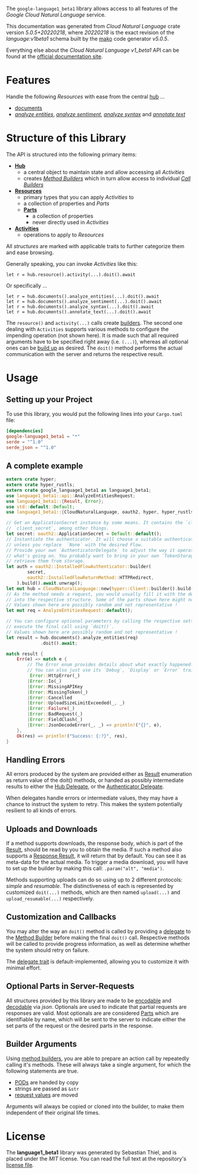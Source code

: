 <!---
DO NOT EDIT !
This file was generated automatically from 'src/generator/templates/api/README.md.mako'
DO NOT EDIT !
-->
The `google-language1_beta1` library allows access to all features of the *Google Cloud Natural Language* service.

This documentation was generated from *Cloud Natural Language* crate version *5.0.5+20220218*, where *20220218* is the exact revision of the *language:v1beta1* schema built by the [mako](http://www.makotemplates.org/) code generator *v5.0.5*.

Everything else about the *Cloud Natural Language* *v1_beta1* API can be found at the
[official documentation site](https://cloud.google.com/natural-language/).
# Features

Handle the following *Resources* with ease from the central [hub](https://docs.rs/google-language1_beta1/5.0.5+20220218/google_language1_beta1/CloudNaturalLanguage) ... 

* [documents](https://docs.rs/google-language1_beta1/5.0.5+20220218/google_language1_beta1/api::Document)
 * [*analyze entities*](https://docs.rs/google-language1_beta1/5.0.5+20220218/google_language1_beta1/api::DocumentAnalyzeEntityCall), [*analyze sentiment*](https://docs.rs/google-language1_beta1/5.0.5+20220218/google_language1_beta1/api::DocumentAnalyzeSentimentCall), [*analyze syntax*](https://docs.rs/google-language1_beta1/5.0.5+20220218/google_language1_beta1/api::DocumentAnalyzeSyntaxCall) and [*annotate text*](https://docs.rs/google-language1_beta1/5.0.5+20220218/google_language1_beta1/api::DocumentAnnotateTextCall)




# Structure of this Library

The API is structured into the following primary items:

* **[Hub](https://docs.rs/google-language1_beta1/5.0.5+20220218/google_language1_beta1/CloudNaturalLanguage)**
    * a central object to maintain state and allow accessing all *Activities*
    * creates [*Method Builders*](https://docs.rs/google-language1_beta1/5.0.5+20220218/google_language1_beta1/client::MethodsBuilder) which in turn
      allow access to individual [*Call Builders*](https://docs.rs/google-language1_beta1/5.0.5+20220218/google_language1_beta1/client::CallBuilder)
* **[Resources](https://docs.rs/google-language1_beta1/5.0.5+20220218/google_language1_beta1/client::Resource)**
    * primary types that you can apply *Activities* to
    * a collection of properties and *Parts*
    * **[Parts](https://docs.rs/google-language1_beta1/5.0.5+20220218/google_language1_beta1/client::Part)**
        * a collection of properties
        * never directly used in *Activities*
* **[Activities](https://docs.rs/google-language1_beta1/5.0.5+20220218/google_language1_beta1/client::CallBuilder)**
    * operations to apply to *Resources*

All *structures* are marked with applicable traits to further categorize them and ease browsing.

Generally speaking, you can invoke *Activities* like this:

```Rust,ignore
let r = hub.resource().activity(...).doit().await
```

Or specifically ...

```ignore
let r = hub.documents().analyze_entities(...).doit().await
let r = hub.documents().analyze_sentiment(...).doit().await
let r = hub.documents().analyze_syntax(...).doit().await
let r = hub.documents().annotate_text(...).doit().await
```

The `resource()` and `activity(...)` calls create [builders][builder-pattern]. The second one dealing with `Activities` 
supports various methods to configure the impending operation (not shown here). It is made such that all required arguments have to be 
specified right away (i.e. `(...)`), whereas all optional ones can be [build up][builder-pattern] as desired.
The `doit()` method performs the actual communication with the server and returns the respective result.

# Usage

## Setting up your Project

To use this library, you would put the following lines into your `Cargo.toml` file:

```toml
[dependencies]
google-language1_beta1 = "*"
serde = "^1.0"
serde_json = "^1.0"
```

## A complete example

```Rust
extern crate hyper;
extern crate hyper_rustls;
extern crate google_language1_beta1 as language1_beta1;
use language1_beta1::api::AnalyzeEntitiesRequest;
use language1_beta1::{Result, Error};
use std::default::Default;
use language1_beta1::{CloudNaturalLanguage, oauth2, hyper, hyper_rustls, chrono, FieldMask};

// Get an ApplicationSecret instance by some means. It contains the `client_id` and 
// `client_secret`, among other things.
let secret: oauth2::ApplicationSecret = Default::default();
// Instantiate the authenticator. It will choose a suitable authentication flow for you, 
// unless you replace  `None` with the desired Flow.
// Provide your own `AuthenticatorDelegate` to adjust the way it operates and get feedback about 
// what's going on. You probably want to bring in your own `TokenStorage` to persist tokens and
// retrieve them from storage.
let auth = oauth2::InstalledFlowAuthenticator::builder(
        secret,
        oauth2::InstalledFlowReturnMethod::HTTPRedirect,
    ).build().await.unwrap();
let mut hub = CloudNaturalLanguage::new(hyper::Client::builder().build(hyper_rustls::HttpsConnectorBuilder::new().with_native_roots().unwrap().https_or_http().enable_http1().build()), auth);
// As the method needs a request, you would usually fill it with the desired information
// into the respective structure. Some of the parts shown here might not be applicable !
// Values shown here are possibly random and not representative !
let mut req = AnalyzeEntitiesRequest::default();

// You can configure optional parameters by calling the respective setters at will, and
// execute the final call using `doit()`.
// Values shown here are possibly random and not representative !
let result = hub.documents().analyze_entities(req)
             .doit().await;

match result {
    Err(e) => match e {
        // The Error enum provides details about what exactly happened.
        // You can also just use its `Debug`, `Display` or `Error` traits
         Error::HttpError(_)
        |Error::Io(_)
        |Error::MissingAPIKey
        |Error::MissingToken(_)
        |Error::Cancelled
        |Error::UploadSizeLimitExceeded(_, _)
        |Error::Failure(_)
        |Error::BadRequest(_)
        |Error::FieldClash(_)
        |Error::JsonDecodeError(_, _) => println!("{}", e),
    },
    Ok(res) => println!("Success: {:?}", res),
}

```
## Handling Errors

All errors produced by the system are provided either as [Result](https://docs.rs/google-language1_beta1/5.0.5+20220218/google_language1_beta1/client::Result) enumeration as return value of
the doit() methods, or handed as possibly intermediate results to either the 
[Hub Delegate](https://docs.rs/google-language1_beta1/5.0.5+20220218/google_language1_beta1/client::Delegate), or the [Authenticator Delegate](https://docs.rs/yup-oauth2/*/yup_oauth2/trait.AuthenticatorDelegate.html).

When delegates handle errors or intermediate values, they may have a chance to instruct the system to retry. This 
makes the system potentially resilient to all kinds of errors.

## Uploads and Downloads
If a method supports downloads, the response body, which is part of the [Result](https://docs.rs/google-language1_beta1/5.0.5+20220218/google_language1_beta1/client::Result), should be
read by you to obtain the media.
If such a method also supports a [Response Result](https://docs.rs/google-language1_beta1/5.0.5+20220218/google_language1_beta1/client::ResponseResult), it will return that by default.
You can see it as meta-data for the actual media. To trigger a media download, you will have to set up the builder by making
this call: `.param("alt", "media")`.

Methods supporting uploads can do so using up to 2 different protocols: 
*simple* and *resumable*. The distinctiveness of each is represented by customized 
`doit(...)` methods, which are then named `upload(...)` and `upload_resumable(...)` respectively.

## Customization and Callbacks

You may alter the way an `doit()` method is called by providing a [delegate](https://docs.rs/google-language1_beta1/5.0.5+20220218/google_language1_beta1/client::Delegate) to the 
[Method Builder](https://docs.rs/google-language1_beta1/5.0.5+20220218/google_language1_beta1/client::CallBuilder) before making the final `doit()` call. 
Respective methods will be called to provide progress information, as well as determine whether the system should 
retry on failure.

The [delegate trait](https://docs.rs/google-language1_beta1/5.0.5+20220218/google_language1_beta1/client::Delegate) is default-implemented, allowing you to customize it with minimal effort.

## Optional Parts in Server-Requests

All structures provided by this library are made to be [encodable](https://docs.rs/google-language1_beta1/5.0.5+20220218/google_language1_beta1/client::RequestValue) and 
[decodable](https://docs.rs/google-language1_beta1/5.0.5+20220218/google_language1_beta1/client::ResponseResult) via *json*. Optionals are used to indicate that partial requests are responses 
are valid.
Most optionals are are considered [Parts](https://docs.rs/google-language1_beta1/5.0.5+20220218/google_language1_beta1/client::Part) which are identifiable by name, which will be sent to 
the server to indicate either the set parts of the request or the desired parts in the response.

## Builder Arguments

Using [method builders](https://docs.rs/google-language1_beta1/5.0.5+20220218/google_language1_beta1/client::CallBuilder), you are able to prepare an action call by repeatedly calling it's methods.
These will always take a single argument, for which the following statements are true.

* [PODs][wiki-pod] are handed by copy
* strings are passed as `&str`
* [request values](https://docs.rs/google-language1_beta1/5.0.5+20220218/google_language1_beta1/client::RequestValue) are moved

Arguments will always be copied or cloned into the builder, to make them independent of their original life times.

[wiki-pod]: http://en.wikipedia.org/wiki/Plain_old_data_structure
[builder-pattern]: http://en.wikipedia.org/wiki/Builder_pattern
[google-go-api]: https://github.com/google/google-api-go-client

# License
The **language1_beta1** library was generated by Sebastian Thiel, and is placed 
under the *MIT* license.
You can read the full text at the repository's [license file][repo-license].

[repo-license]: https://github.com/Byron/google-apis-rsblob/main/LICENSE.md


